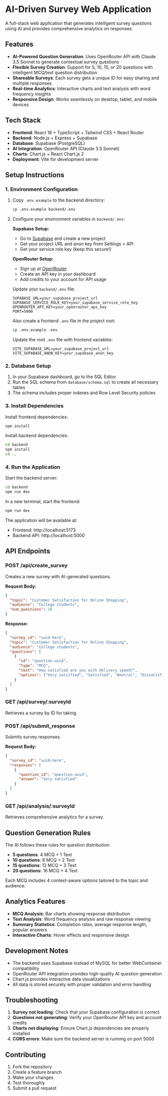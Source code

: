 # AI-Driven Survey Web Application

A full-stack web application that generates intelligent survey questions using AI and provides comprehensive analytics on responses.

## Features

- **AI-Powered Question Generation**: Uses OpenRouter API with Claude 3.5 Sonnet to generate contextual survey questions
- **Flexible Survey Creation**: Support for 5, 10, 15, or 20 questions with intelligent MCQ/text question distribution
- **Shareable Surveys**: Each survey gets a unique ID for easy sharing and multiple responses
- **Real-time Analytics**: Interactive charts and text analysis with word frequency insights
- **Responsive Design**: Works seamlessly on desktop, tablet, and mobile devices

## Tech Stack

- **Frontend**: React 18 + TypeScript + Tailwind CSS + React Router
- **Backend**: Node.js + Express + Supabase
- **Database**: Supabase (PostgreSQL)
- **AI Integration**: OpenRouter API (Claude 3.5 Sonnet)
- **Charts**: Chart.js + React Chart.js 2
- **Deployment**: Vite for development server

## Setup Instructions

### 1. Environment Configuration

1. Copy `.env.example` to the backend directory:
   ```bash
   cp .env.example backend/.env
   ```

2. Configure your environment variables in `backend/.env`:

   **Supabase Setup:**
   - Go to [Supabase](https://supabase.com) and create a new project
   - Get your project URL and anon key from Settings > API
   - Get your service role key (keep this secure!)

   **OpenRouter Setup:**
   - Sign up at [OpenRouter](https://openrouter.ai)
   - Create an API key in your dashboard
   - Add credits to your account for API usage

   Update your `backend/.env` file:
   ```env
   SUPABASE_URL=your_supabase_project_url
   SUPABASE_SERVICE_ROLE_KEY=your_supabase_service_role_key
   OPENROUTER_API_KEY=your_openrouter_api_key
   PORT=5000
   ```

   Also create a frontend `.env` file in the project root:
   ```bash
   cp .env.example .env
   ```
   
   Update the root `.env` file with frontend variables:
   ```env
   VITE_SUPABASE_URL=your_supabase_project_url
   VITE_SUPABASE_ANON_KEY=your_supabase_anon_key
   ```
### 2. Database Setup

1. In your Supabase dashboard, go to the SQL Editor
2. Run the SQL schema from `database/schema.sql` to create all necessary tables
3. The schema includes proper indexes and Row Level Security policies

### 3. Install Dependencies

Install frontend dependencies:
```bash
npm install
```

Install backend dependencies:
```bash
cd backend
npm install
cd ..
```

### 4. Run the Application

Start the backend server:
```bash
cd backend
npm run dev
```

In a new terminal, start the frontend:
```bash
npm run dev
```

The application will be available at:
- Frontend: http://localhost:5173
- Backend API: http://localhost:5000

## API Endpoints

### POST /api/create_survey
Creates a new survey with AI-generated questions.

**Request Body:**
```json
{
  "topic": "Customer Satisfaction for Online Shopping",
  "audience": "College students",
  "num_questions": 10
}
```

**Response:**
```json
{
  "survey_id": "uuid-here",
  "topic": "Customer Satisfaction for Online Shopping",
  "audience": "College students",
  "questions": [
    {
      "id": "question-uuid",
      "type": "MCQ",
      "text": "How satisfied are you with delivery speed?",
      "options": ["Very satisfied", "Satisfied", "Neutral", "Dissatisfied"]
    }
  ]
}
```

### GET /api/survey/:surveyId
Retrieves a survey by ID for taking.

### POST /api/submit_response
Submits survey responses.

**Request Body:**
```json
{
  "survey_id": "uuid-here",
  "responses": [
    {
      "question_id": "question-uuid",
      "answer": "Very satisfied"
    }
  ]
}
```

### GET /api/analysis/:surveyId
Retrieves comprehensive analytics for a survey.

## Question Generation Rules

The AI follows these rules for question distribution:
- **5 questions**: 4 MCQ + 1 Text
- **10 questions**: 8 MCQ + 2 Text  
- **15 questions**: 12 MCQ + 3 Text
- **20 questions**: 16 MCQ + 4 Text

Each MCQ includes 4 context-aware options tailored to the topic and audience.

## Analytics Features

- **MCQ Analysis**: Bar charts showing response distribution
- **Text Analysis**: Word frequency analysis and raw response viewing
- **Summary Statistics**: Completion rates, average response length, popular answers
- **Interactive Charts**: Hover effects and responsive design

## Development Notes

- The backend uses Supabase instead of MySQL for better WebContainer compatibility
- OpenRouter API integration provides high-quality AI question generation
- Chart.js provides interactive data visualizations
- All data is stored securely with proper validation and error handling

## Troubleshooting

1. **Survey not loading**: Check that your Supabase configuration is correct
2. **Questions not generating**: Verify your OpenRouter API key and account credits
3. **Charts not displaying**: Ensure Chart.js dependencies are properly installed
4. **CORS errors**: Make sure the backend server is running on port 5000

## Contributing

1. Fork the repository
2. Create a feature branch
3. Make your changes
4. Test thoroughly
5. Submit a pull request

